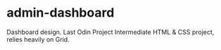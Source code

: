 # admin-dashboard

Dashboard design. Last Odin Project Intermediate HTML & CSS project, relies heavily on Grid.

